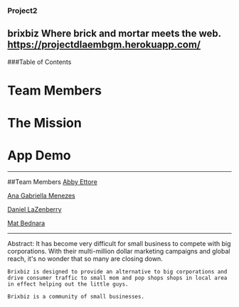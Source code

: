 ### Project2
**brixbiz**
Where brick and mortar meets the web.
https://projectdlaembgm.herokuapp.com/
---

###Table of Contents
# Team Members
# The Mission
# App Demo

---
##Team Members
[Abby Ettore](https://github.com/abigailettore)

[Ana Gabriella Menezes](https://github.com/anagabitec)

[Daniel LaZenberry](https://github.com/DanLaZ)

[Mat Bednara](https://github.com/CodeNode21)

---
Abstract:
    It has become very difficult for small business to compete with big corporations. With their multi-million dollar marketing campaigns and global reach, it's no wonder that so many are closing down.

    Brixbiz is designed to provide an alternative to big corporations and drive consumer traffic to small mom and pop shops shops in local area in effect helping out the little guys. 

    Brixbiz is a community of small businesses.







